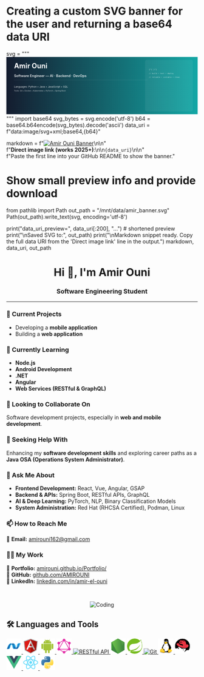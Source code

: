 # Creating a custom SVG banner for the user and returning a base64 data URI
svg = """<svg xmlns='http://www.w3.org/2000/svg' width='2000' height='600' viewBox='0 0 2000 600'>
  <defs>
    <linearGradient id='g' x1='0' x2='1'>
      <stop offset='0' stop-color='#0f172a'/>
      <stop offset='1' stop-color='#0ea5a3'/>
    </linearGradient>
    <pattern id='code' width='20' height='20' patternUnits='userSpaceOnUse'>
      <rect width='20' height='20' fill='rgba(255,255,255,0.02)'/>
      <text x='10' y='14' font-family='monospace' font-size='10' fill='rgba(255,255,255,0.03)' text-anchor='middle'>{}</text>
    </pattern>
  </defs>
  <rect width='100%' height='100%' fill='url(#g)'/>
  <rect x='0' y='0' width='100%' height='100%' fill='url(#code)'/>
  <g transform='translate(80,120)'>
    <text x='0' y='0' font-family='Inter, Arial, sans-serif' font-weight='700' font-size='72' fill='white'>Amir Ouni</text>
    <text x='0' y='90' font-family='Inter, Arial, sans-serif' font-weight='600' font-size='36' fill='rgba(255,255,255,0.9)'>Software Engineer — AI · Backend · DevOps</text>
    <rect x='0' y='120' width='1400' height='3' fill='rgba(255,255,255,0.12)' rx='2'/>
    <g transform='translate(0,160)'>
      <text x='0' y='40' font-family='Inter, Arial, sans-serif' font-size='26' fill='rgba(255,255,255,0.85)'>Languages: Python • Java • JavaScript • SQL</text>
      <text x='0' y='80' font-family='Inter, Arial, sans-serif' font-size='20' fill='rgba(255,255,255,0.7)'>Tools: Git • Docker • Kubernetes • PyTorch • Spring Boot</text>
    </g>
  </g>
  <g transform='translate(1450,30)'>
    <rect x='0' y='0' width='500' height='540' rx='18' fill='rgba(255,255,255,0.06)'/>
    <text x='40' y='110' font-family='monospace' font-size='20' fill='rgba(255,255,255,0.7)'>{"{ }"}</text>
    <text x='40' y='150' font-family='monospace' font-size='18' fill='rgba(255,255,255,0.65)'>// build • test • deploy</text>
    <text x='40' y='190' font-family='monospace' font-size='18' fill='rgba(255,255,255,0.65)'>// reliable • scalable • clean</text>
  </g>
</svg>
"""
import base64
svg_bytes = svg.encode('utf-8')
b64 = base64.b64encode(svg_bytes).decode('ascii')
data_uri = f"data:image/svg+xml;base64,{b64}"

markdown = f"[![Amir Ouni Banner]({data_uri})](https://amirouni.github.io/Portfolio/)\n\n" \
           f"**Direct image link (works 2025+)**:\n\n`{data_uri}`\n\n" \
           f"Paste the first line into your GitHub README to show the banner."

# Show small preview info and provide download
from pathlib import Path
out_path = "/mnt/data/amir_banner.svg"
Path(out_path).write_text(svg, encoding='utf-8')

print("data_uri_preview=", data_uri[:200], "...")  # shortened preview
print("\nSaved SVG to:", out_path)
print("\nMarkdown snippet ready. Copy the full data URI from the 'Direct image link' line in the output.")
markdown, data_uri, out_path



<h1 align="center">Hi 👋, I'm Amir Ouni</h1>
<h3 align="center">Software Engineering Student</h3>

---

### 🔭 Current Projects  
- Developing a **mobile application**  
- Building a **web application**

### 🌱 Currently Learning  
- **Node.js**  
- **Android Development**  
- **.NET**  
- **Angular**  
- **Web Services (RESTful & GraphQL)**

### 👯 Looking to Collaborate On  
Software development projects, especially in **web and mobile development**.  

### 🤝 Seeking Help With  
Enhancing my **software development skills** and exploring career paths as a **Java OSA (Operations System Administrator)**.

### 💬 Ask Me About  
- **Frontend Development:** React, Vue, Angular, GSAP  
- **Backend & APIs:** Spring Boot, RESTful APIs, GraphQL  
- **AI & Deep Learning:** PyTorch, NLP, Binary Classification Models  
- **System Administration:** Red Hat (RHCSA Certified), Podman, Linux  

### 📫 How to Reach Me  
📧 **Email:** amirouni162@gmail.com  

### 👨‍💻 My Work  
🔗 **Portfolio:** [amirouni.github.io/Portfolio/](https://amirouni.github.io/Portfolio/)  
🔗 **GitHub:** [github.com/AMIROUNI](https://github.com/AMIROUNI)  
🔗 **LinkedIn:** [linkedin.com/in/amir-el-ouni](https://www.linkedin.com/in/amir-el-ouni-8808662a1/)

<br>
<p align="center">
  <img alt="Coding" width="400" src="https://media2.giphy.com/media/v1.Y2lkPTc5MGI3NjExNm13MmdybjI3ZjJ5MnQ4Nmd1dW5sOWtpdTZnbmR3dWRpNjBud3g1OCZlcD12MV9pbnRlcm5hbF9naWZfYnlfaWQmY3Q9Zw/ua7vVw9awZKWwLSYpW/giphy.gif">
</p>

## 🛠️ Languages and Tools  

<p align="left">
  <a href="https://dotnet.microsoft.com/" target="_blank">
    <img src="https://raw.githubusercontent.com/devicons/devicon/master/icons/dot-net/dot-net-original.svg" alt=".NET" width="40" height="40"/>
  </a>
  <a href="https://angular.io/" target="_blank">
    <img src="https://raw.githubusercontent.com/devicons/devicon/master/icons/angularjs/angularjs-original.svg" alt="Angular" width="40" height="40"/>
  </a>
  <a href="https://developer.android.com/" target="_blank">
    <img src="https://raw.githubusercontent.com/devicons/devicon/master/icons/android/android-original.svg" alt="Android" width="40" height="40"/>
  </a>
  <a href="https://graphql.org/" target="_blank">
    <img src="https://raw.githubusercontent.com/devicons/devicon/master/icons/graphql/graphql-plain.svg" alt="GraphQL" width="40" height="40"/>
  </a>
  <a href="https://restfulapi.net/" target="_blank">
    <img src="https://img.icons8.com/external-flatart-icons-outline-flatarticons/64/000000/external-api-web-development-flatart-icons-outline-flatarticons.png" alt="RESTful API" width="40" height="40"/>
  </a>
  <a href="https://nodejs.org/" target="_blank">
    <img src="https://raw.githubusercontent.com/devicons/devicon/master/icons/nodejs/nodejs-original.svg" alt="Node.js" width="40" height="40"/>
  </a>
  <a href="https://spring.io/projects/spring-boot" target="_blank">
    <img src="https://raw.githubusercontent.com/devicons/devicon/master/icons/spring/spring-original.svg" alt="Spring Boot" width="40" height="40"/>
  </a>
  <a href="https://git-scm.com/" target="_blank">
    <img src="https://www.vectorlogo.zone/logos/git-scm/git-scm-icon.svg" alt="Git" width="40" height="40"/>
  </a>
  <a href="https://www.linux.org/" target="_blank">
    <img src="https://raw.githubusercontent.com/devicons/devicon/master/icons/linux/linux-original.svg" alt="Linux" width="40" height="40"/>
  </a>
  <a href="https://www.redhat.com/" target="_blank">
    <img src="https://raw.githubusercontent.com/devicons/devicon/master/icons/redhat/redhat-original.svg" alt="Red Hat (RHCSA Certified)" width="40" height="40"/>
  </a>
  <a href="https://vuejs.org/" target="_blank">
    <img src="https://raw.githubusercontent.com/devicons/devicon/master/icons/vuejs/vuejs-original.svg" alt="Vue.js" width="40" height="40"/>
  </a>
  <a href="https://www.react.dev/" target="_blank">
    <img src="https://raw.githubusercontent.com/devicons/devicon/master/icons/react/react-original.svg" alt="React" width="40" height="40"/>
  </a>
  <a href="https://www.python.org/" target="_blank">
    <img src="https://raw.githubusercontent.com/devicons/devicon/master/icons/python/python-original.svg" alt="Python" width="40" height="40"/>
  </a>
</p>
